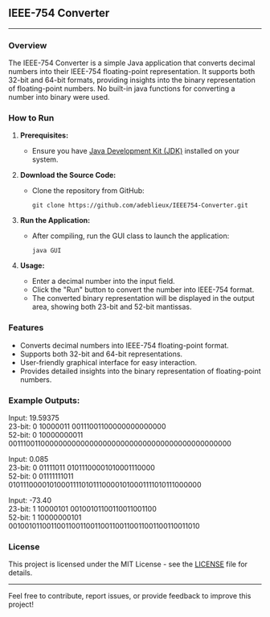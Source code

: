 ## IEEE-754 Converter

---

### Overview

The IEEE-754 Converter is a simple Java application that converts decimal numbers into their IEEE-754 floating-point representation. It supports both 32-bit and 64-bit formats, providing insights into the binary representation of floating-point numbers. No built-in java functions for converting a number into binary were used.

### How to Run

1. **Prerequisites:**
    - Ensure you have [Java Development Kit (JDK)](https://openjdk.org/) installed on your system.

2. **Download the Source Code:**
    - Clone the repository from GitHub:
      ```
      git clone https://github.com/adeblieux/IEEE754-Converter.git
      ```

3. **Run the Application:**
    - After compiling, run the GUI class to launch the application:
      ```
      java GUI
      ```

4. **Usage:**
    - Enter a decimal number into the input field.
    - Click the "Run" button to convert the number into IEEE-754 format.
    - The converted binary representation will be displayed in the output area, showing both 23-bit and 52-bit mantissas.

### Features

- Converts decimal numbers into IEEE-754 floating-point format.
- Supports both 32-bit and 64-bit representations.
- User-friendly graphical interface for easy interaction.
- Provides detailed insights into the binary representation of floating-point numbers.

### Example Outputs:
Input: 19.59375 <br>
23-bit: 0 10000011 00111001100000000000000 <br>
52-bit: 0 10000000011 0011100110000000000000000000000000000000000000000000 <br>

Input: 0.085 <br>
23-bit: 0 01111011 01011100001010001110000 <br>
52-bit: 0 01111111011 0101110000101000111101011100001010001111010111000000 <br>

Input: -73.40<br>
23-bit: 1 10000101 00100101100110011001100<br>
52-bit: 1 10000000101 0010010110011001100110011001100110011001100110011010 <br>

### License

This project is licensed under the MIT License - see the [LICENSE](LICENSE) file for details.

---

Feel free to contribute, report issues, or provide feedback to improve this project!
